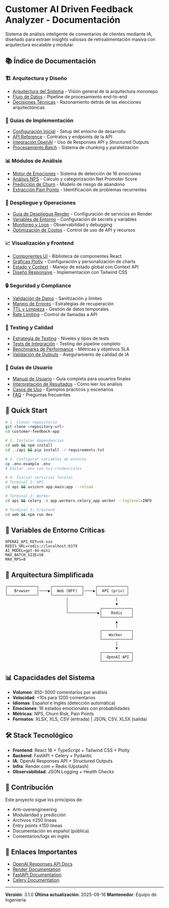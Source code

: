 # Customer AI Driven Feedback Analyzer - Documentación

Sistema de análisis inteligente de comentarios de clientes mediante IA, diseñado para extraer insights valiosos de retroalimentación masiva con arquitectura escalable y modular.

## 📚 Índice de Documentación

### 🏗️ Arquitectura y Diseño
- [Arquitectura del Sistema](./arquitectura/sistema.md) - Visión general de la arquitectura monorepo
- [Flujo de Datos](./arquitectura/flujo-datos.md) - Pipeline de procesamiento end-to-end
- [Decisiones Técnicas](./arquitectura/decisiones-tecnicas.md) - Razonamiento detrás de las elecciones arquitectónicas

### 🔧 Guías de Implementación
- [Configuración Inicial](./guias/configuracion.md) - Setup del entorno de desarrollo
- [API Reference](./guias/api-reference.md) - Contratos y endpoints de la API
- [Integración OpenAI](./guias/openai-integration.md) - Uso de Responses API y Structured Outputs
- [Procesamiento Batch](./guias/batch-processing.md) - Sistema de chunking y paralelización

### 📊 Módulos de Análisis
- [Motor de Emociones](./modulos/emociones.md) - Sistema de detección de 16 emociones
- [Análisis NPS](./modulos/nps.md) - Cálculo y categorización Net Promoter Score
- [Predicción de Churn](./modulos/churn.md) - Modelo de riesgo de abandono
- [Extracción Pain Points](./modulos/pain-points.md) - Identificación de problemas recurrentes

### 🚀 Despliegue y Operaciones
- [Guía de Despliegue Render](./deployment/render.md) - Configuración de servicios en Render
- [Variables de Entorno](./deployment/variables.md) - Configuración de secrets y variables
- [Monitoreo y Logs](./deployment/monitoreo.md) - Observabilidad y debugging
- [Optimización de Costos](./deployment/costos.md) - Control de uso de API y recursos

### 📈 Visualización y Frontend
- [Componentes UI](./frontend/componentes.md) - Biblioteca de componentes React
- [Gráficas Plotly](./frontend/graficas.md) - Configuración y personalización de charts
- [Estado y Context](./frontend/estado.md) - Manejo de estado global con Context API
- [Diseño Responsive](./frontend/responsive.md) - Implementación con Tailwind CSS

### 🔒 Seguridad y Compliance
- [Validación de Datos](./seguridad/validacion.md) - Sanitización y límites
- [Manejo de Errores](./seguridad/errores.md) - Estrategias de recuperación
- [TTL y Limpieza](./seguridad/ttl.md) - Gestión de datos temporales
- [Rate Limiting](./seguridad/rate-limit.md) - Control de llamadas a API

### 🧪 Testing y Calidad
- [Estrategia de Testing](./testing/estrategia.md) - Niveles y tipos de tests
- [Tests de Integración](./testing/integracion.md) - Testing del pipeline completo
- [Benchmarks de Performance](./testing/performance.md) - Métricas y objetivos SLA
- [Validación de Outputs](./testing/validacion.md) - Aseguramiento de calidad de IA

### 📖 Guías de Usuario
- [Manual de Usuario](./usuario/manual.md) - Guía completa para usuarios finales
- [Interpretación de Resultados](./usuario/interpretacion.md) - Cómo leer los análisis
- [Casos de Uso](./usuario/casos-uso.md) - Ejemplos prácticos y escenarios
- [FAQ](./usuario/faq.md) - Preguntas frecuentes

## 🎯 Quick Start

```bash
# 1. Clonar repositorio
git clone <repository-url>
cd customer-feedback-app

# 2. Instalar dependencias
cd web && npm install
cd ../api && pip install -r requirements.txt

# 3. Configurar variables de entorno
cp .env.example .env
# Editar .env con tus credenciales

# 4. Iniciar servicios locales
# Terminal 1: API
cd api && uvicorn app.main:app --reload

# Terminal 2: Worker
cd api && celery -A app.workers.celery_app worker --loglevel=INFO

# Terminal 3: Frontend
cd web && npm run dev
```

## 🔑 Variables de Entorno Críticas

```env
OPENAI_API_KEY=sk-xxx
REDIS_URL=redis://localhost:6379
AI_MODEL=gpt-4o-mini
MAX_BATCH_SIZE=50
MAX_RPS=8
```

## 📐 Arquitectura Simplificada

```
┌─────────────┐     ┌─────────────┐     ┌─────────────┐
│   Browser   │────▶│  Web (BFF)  │────▶│  API (priv) │
└─────────────┘     └─────────────┘     └─────────────┘
                           │                     │
                           │                     ▼
                           │              ┌─────────────┐
                           └─────────────▶│    Redis    │
                                          └─────────────┘
                                                 ▲
                                                 │
                                          ┌─────────────┐
                                          │   Worker    │
                                          └─────────────┘
                                                 │
                                                 ▼
                                          ┌─────────────┐
                                          │  OpenAI API │
                                          └─────────────┘
```

## 📊 Capacidades del Sistema

- **Volumen**: 850-3000 comentarios por análisis
- **Velocidad**: <10s para 1200 comentarios
- **Idiomas**: Español e Inglés (detección automática)
- **Emociones**: 16 estados emocionales con probabilidades
- **Métricas**: NPS, Churn Risk, Pain Points
- **Formatos**: XLSX, XLS, CSV (entrada) | JSON, CSV, XLSX (salida)

## 🛠️ Stack Tecnológico

- **Frontend**: React 18 + TypeScript + Tailwind CSS + Plotly
- **Backend**: FastAPI + Celery + Pydantic
- **IA**: OpenAI Responses API + Structured Outputs
- **Infra**: Render.com + Redis (Upstash)
- **Observabilidad**: JSON Logging + Health Checks

## 📝 Contribución

Este proyecto sigue los principios de:
- Anti-overengineering
- Modularidad y predicción
- Archivos ≤250 líneas
- Entry points ≤150 líneas
- Documentación en español (pública)
- Comentarios/logs en inglés

## 🔗 Enlaces Importantes

- [OpenAI Responses API Docs](https://platform.openai.com/docs/api-reference/responses)
- [Render Documentation](https://docs.render.com/)
- [FastAPI Documentation](https://fastapi.tiangolo.com/)
- [Celery Documentation](https://docs.celeryproject.org/)

---

**Versión**: 3.1.0
**Última actualización**: 2025-09-16
**Mantenedor**: Equipo de Ingeniería